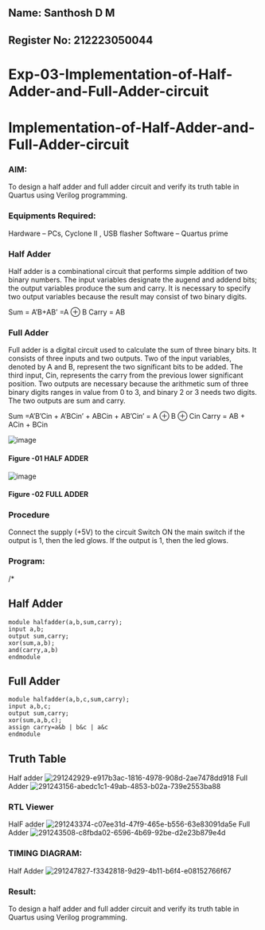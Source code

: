 ## Name: Santhosh D M
## Register No: 212223050044
# Exp-03-Implementation-of-Half-Adder-and-Full-Adder-circuit

# Implementation-of-Half-Adder-and-Full-Adder-circuit
### AIM:
To design a half adder and full adder circuit and verify its truth table in Quartus using Verilog programming.

### Equipments Required:
Hardware – PCs, Cyclone II , USB flasher
Software – Quartus prime

### Half Adder
Half adder is a combinational circuit that performs simple addition of two binary numbers. The input variables designate the augend and addend bits; the output variables produce the sum and carry. It is necessary to specify two output variables because the result may consist of two binary digits.

Sum = A’B+AB’ =A ⊕ B Carry = AB

### Full Adder
Full adder is a digital circuit used to calculate the sum of three binary bits. It consists of three inputs and two outputs. Two of the input variables, denoted by A and B, represent the two significant bits to be added. The third input, Cin, represents the carry from the previous lower significant position. Two outputs are necessary because the arithmetic sum of three binary digits ranges in value from 0 to 3, and binary 2 or 3 needs two digits. The two outputs are sum and carry.

Sum =A’B’Cin + A’BCin’ + ABCin + AB’Cin’ = A ⊕ B ⊕ Cin Carry = AB + ACin + BCin

 ![image](https://user-images.githubusercontent.com/36288975/163552156-a13e5a56-c638-4110-97d9-8896907c8d25.png)

#### Figure -01 HALF ADDER 


![image](https://user-images.githubusercontent.com/36288975/163552057-b3547877-6d07-45b4-b7e0-bcfebfad9e1d.png)

#### Figure -02 FULL ADDER 

### Procedure

Connect the supply (+5V) to the circuit
Switch ON the main switch if the output is 1, then the led glows.
If the output is 1, then the led glows.


### Program:
/*
## Half Adder
```
module halfadder(a,b,sum,carry);
input a,b;
output sum,carry;
xor(sum,a,b);
and(carry,a,b)
endmodule
```
## Full Adder
```
module halfadder(a,b,c,sum,carry);
input a,b,c;
output sum,carry;
xor(sum,a,b,c);
assign carry=a&b | b&c | a&c
endmodule
```
## Truth Table
Half adder
![291242929-e917b3ac-1816-4978-908d-2ae7478dd918](https://github.com/vasanthkumarch/Exp-02-Implementation-of-Half-Adder-and-Full-Adder-circuit/assets/152118022/26ddb90d-d13b-4bd6-926c-2f1ad815eb8e)
Full Adder
![291243156-abedc1c1-49ab-4853-b02a-739e2553ba88](https://github.com/vasanthkumarch/Exp-02-Implementation-of-Half-Adder-and-Full-Adder-circuit/assets/152118022/28413e8c-9f8e-414b-b573-0f2ed5509f02)

### RTL Viewer
HalF adder
![291243374-c07ee31d-47f9-465e-b556-63e83091da5e](https://github.com/vasanthkumarch/Exp-02-Implementation-of-Half-Adder-and-Full-Adder-circuit/assets/152118022/73efbeb6-aee5-4e28-a687-83b3516be23a)
Full Adder
![291243508-c8fbda02-6596-4b69-92be-d2e23b879e4d](https://github.com/vasanthkumarch/Exp-02-Implementation-of-Half-Adder-and-Full-Adder-circuit/assets/152118022/702904b3-4058-4f97-82be-23b78fad47c5)


### TIMING DIAGRAM:
Half Adder
![291247827-f3342818-9d29-4b11-b6f4-e08152766f67](https://github.com/vasanthkumarch/Exp-02-Implementation-of-Half-Adder-and-Full-Adder-circuit/assets/152118022/7c5ebb11-5936-4f7c-bcf2-c66c8c991688)




### Result:
To design a half adder and full adder circuit and verify its truth table in Quartus using Verilog programming.
